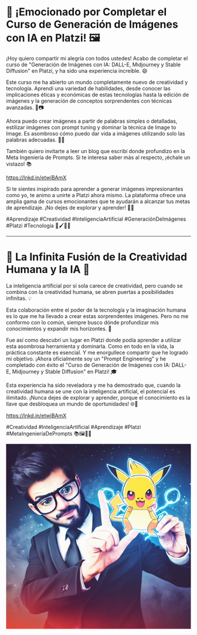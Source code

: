 # 🎨 ¡Emocionado por Completar el Curso de Generación de Imágenes con IA en Platzi! 🖼️

¡Hoy quiero compartir mi alegría con todos ustedes! Acabo de completar el curso de "Generación de Imágenes con IA: DALL-E, Midjourney y Stable Diffusion" en Platzi, y ha sido una experiencia increíble. 😄

Este curso me ha abierto un mundo completamente nuevo de creatividad y tecnología. Aprendí una variedad de habilidades, desde conocer las implicaciones éticas y económicas de estas tecnologías hasta la edición de imágenes y la generación de conceptos sorprendentes con técnicas avanzadas. 🤖📷

Ahora puedo crear imágenes a partir de palabras simples o detalladas, estilizar imágenes con prompt tuning y dominar la técnica de Image to Image. Es asombroso cómo puedo dar vida a imágenes utilizando solo las palabras adecuadas. 📝🎨

También quiero invitarte a leer un blog que escribí donde profundizo en la Meta Ingeniería de Prompts. Si te interesa saber más al respecto, ¡échale un vistazo! 📚

https://lnkd.in/etwjBAmX

Si te sientes inspirado para aprender a generar imágenes impresionantes como yo, te animo a unirte a Platzi ahora mismo. La plataforma ofrece una amplia gama de cursos emocionantes que te ayudarán a alcanzar tus metas de aprendizaje. ¡No dejes de explorar y aprender! 💪🌟

#Aprendizaje #Creatividad #InteligenciaArtificial #GeneraciónDeImágenes #Platzi #Tecnología 🚀🖌️📖🌐


  

---



# 🌟 La Infinita Fusión de la Creatividad Humana y la IA 🤖

La inteligencia artificial por sí sola carece de creatividad, pero cuando se combina con la creatividad humana, se abren puertas a posibilidades infinitas. 💡

Esta colaboración entre el poder de la tecnología y la imaginación humana es lo que me ha llevado a crear estas sorprendentes imágenes. Pero no me conformo con lo común, siempre busco dónde profundizar mis conocimientos y expandir mis horizontes. 🚀

Fue así como descubrí un lugar en Platzi donde podía aprender a utilizar esta asombrosa herramienta y dominarla. Como en todo en la vida, la práctica constante es esencial. Y me enorgullece compartir que he logrado mi objetivo. ¡Ahora oficialmente soy un "Prompt Engineering" y he completado con éxito el "Curso de Generación de Imágenes con IA: DALL-E, Midjourney y Stable Diffusion" en Platzi! 🎓

Esta experiencia ha sido reveladora y me ha demostrado que, cuando la creatividad humana se une con la inteligencia artificial, el potencial es ilimitado. ¡Nunca dejes de explorar y aprender, porque el conocimiento es la llave que desbloquea un mundo de oportunidades! 🌐🎨

https://lnkd.in/etwjBAmX

#Creatividad #InteligenciaArtificial #Aprendizaje #Platzi #MetaIngenieríaDePrompts 📚🖼️🚀🌟

![Pokemon1.jpg](Pokemon1.jpg "Pol")


